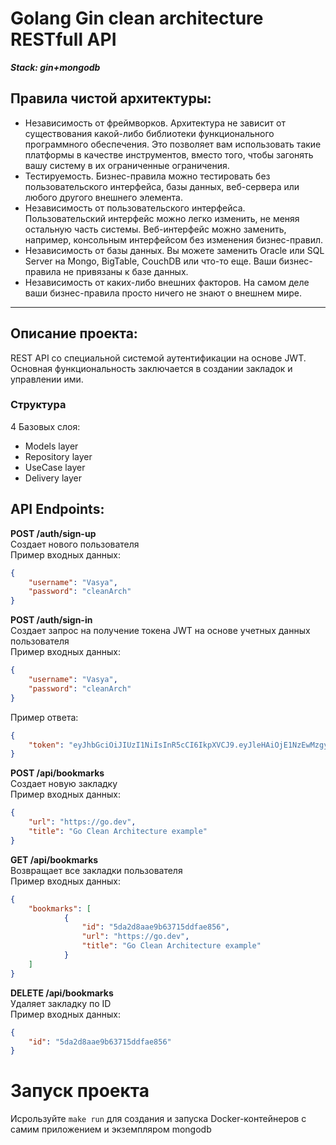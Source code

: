 # Golang Gin clean architecture RESTfull API

**_Stack: gin+mongodb_**

## Правила чистой архитектуры:
- Независимость от фреймворков. Архитектура не зависит от существования какой-либо библиотеки функционального программного обеспечения. Это позволяет вам использовать такие платформы в качестве инструментов, вместо того, чтобы загонять вашу систему в их ограниченные ограничения.
- Тестируемость. Бизнес-правила можно тестировать без пользовательского интерфейса, базы данных, веб-сервера или любого другого внешнего элемента.
- Независимость от пользовательского интерфейса. Пользовательский интерфейс можно легко изменить, не меняя остальную часть системы. Веб-интерфейс можно заменить, например, консольным интерфейсом без изменения бизнес-правил.
- Независимость от базы данных. Вы можете заменить Oracle или SQL Server на Mongo, BigTable, CouchDB или что-то еще. Ваши бизнес-правила не привязаны к базе данных.
- Независимость от каких-либо внешних факторов. На самом деле ваши бизнес-правила просто ничего не знают о внешнем мире.
---
## Описание проекта:
REST API со специальной системой аутентификации на основе JWT. Основная функциональность заключается в создании закладок и управлении ими.

### Структура
4 Базовых слоя:
- Models layer
- Repository layer
- UseCase layer
- Delivery layer

## **API Endpoints:**

**POST /auth/sign-up**<br>
Создает нового пользователя<br>
Пример входных данных:
```json
{
	"username": "Vasya",
	"password": "cleanArch"
} 
```

**POST /auth/sign-in**<br>
Создает запрос на получение токена JWT на основе учетных данных пользователя<br>
Пример входных данных:
```json
{
	"username": "Vasya",
	"password": "cleanArch"
} 
```
Пример ответа:
```json
{
	"token": "eyJhbGciOiJIUzI1NiIsInR5cCI6IkpXVCJ9.eyJleHAiOjE1NzEwMzgyMjQuNzQ0MzI0MiwidXNlciI6eyJJRCI6IjAwMDAwMDAwMDAwMDAwMDAwMDAwMDAwMCIsIlVzZXJuYW1lIjoiemhhc2hrZXZ5Y2giLCJQYXNzd29yZCI6IjQyODYwMTc5ZmFiMTQ2YzZiZDAyNjlkMDViZTM0ZWNmYmY5Zjk3YjUifX0.3dsyKJQ-HZJxdvBMui0Mzgw6yb6If9aB8imGhxMOjsk"
} 
```

**POST /api/bookmarks**<br>
Создает новую закладку<br>
Пример входных данных:
```json
{
	"url": "https://go.dev",
	"title": "Go Clean Architecture example"
} 
```

**GET /api/bookmarks**<br>
Возвращает все закладки пользователя<br>
Пример входных данных:
```json
{
	"bookmarks": [
            {
                "id": "5da2d8aae9b63715ddfae856",
                "url": "https://go.dev",
                "title": "Go Clean Architecture example"
            }
    ]
} 
```

**DELETE /api/bookmarks**<br>
Удаляет закладку по ID<br>
Пример входных данных:
```json
{
	"id": "5da2d8aae9b63715ddfae856"
} 
```

# **Запуск проекта**
Исрользуйте ```make run``` для создания и запуска Docker-контейнеров с самим приложением и экземпляром mongodb